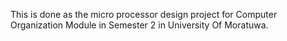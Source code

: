This is done as the micro processor design project for Computer Organization Module in Semester 2 in University Of Moratuwa.
